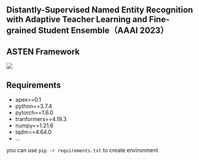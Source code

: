 ## Distantly-Supervised Named Entity Recognition with Adaptive Teacher Learning and  Fine-grained Student Ensemble（AAAI 2023）



## ASTEN Framework

![](https://www.overleaf.com/project/62d6690d94038797a4caea7c/file/62fb3fb731282958e716cc98)



## Requirements

- apex==0.1
- python==3.7.4
- pytorch==1.6.0
-  tranformers==4.19.3
- numpy==1.21.6
- tqdm==4.64.0
- ...

you can use `pip -r requirements.txt` to create environment

